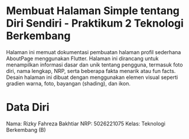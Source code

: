 # Membuat Halaman Simple tentang Diri Sendiri - Praktikum 2 Teknologi Berkembang

Halaman ini memuat dokumentasi pembuatan halaman profil sederhana AboutPage menggunakan Flutter. Halaman ini dirancang untuk menampilkan informasi dasar dan unik tentang pengguna, termasuk foto diri, nama lengkap, NRP, serta beberapa fakta menarik atau fun facts. Desain halaman ini dibuat dengan menggunakan elemen visual seperti gradien warna, foto, bayangan (shading), dan ikon.

# Data Diri
Nama: Rizky Fahreza Bakhtiar
NRP: 5026221075
Kelas: Teknologi Berkembang (B)



